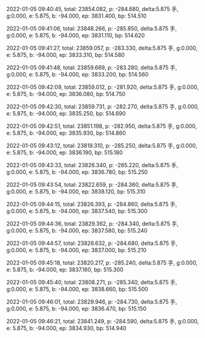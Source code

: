 2022-01-05 09:40:45, total: 23854.082, p: -284.680, delta:5.875 手, g:0.000, e: 5.875, b: -94.000, ep: 3831.400, bp: 514.510

2022-01-05 09:41:06, total: 23848.266, p: -285.850, delta:5.875 手, g:0.000, e: 5.875, b: -94.000, ep: 3831.110, bp: 514.620

2022-01-05 09:41:27, total: 23859.057, p: -283.330, delta:5.875 手, g:0.000, e: 5.875, b: -94.000, ep: 3833.310, bp: 514.580

2022-01-05 09:41:48, total: 23859.669, p: -283.280, delta:5.875 手, g:0.000, e: 5.875, b: -94.000, ep: 3833.200, bp: 514.560

2022-01-05 09:42:09, total: 23859.012, p: -281.920, delta:5.875 手, g:0.000, e: 5.875, b: -94.000, ep: 3836.080, bp: 514.750

2022-01-05 09:42:30, total: 23859.731, p: -282.270, delta:5.875 手, g:0.000, e: 5.875, b: -94.000, ep: 3835.250, bp: 514.690

2022-01-05 09:42:51, total: 23851.198, p: -282.950, delta:5.875 手, g:0.000, e: 5.875, b: -94.000, ep: 3835.930, bp: 514.860

2022-01-05 09:43:12, total: 23819.310, p: -285.250, delta:5.875 手, g:0.000, e: 5.875, b: -94.000, ep: 3836.190, bp: 515.180

2022-01-05 09:43:33, total: 23826.340, p: -285.220, delta:5.875 手, g:0.000, e: 5.875, b: -94.000, ep: 3836.780, bp: 515.250

2022-01-05 09:43:54, total: 23822.659, p: -284.360, delta:5.875 手, g:0.000, e: 5.875, b: -94.000, ep: 3838.120, bp: 515.310

2022-01-05 09:44:15, total: 23826.393, p: -284.860, delta:5.875 手, g:0.000, e: 5.875, b: -94.000, ep: 3837.540, bp: 515.300

2022-01-05 09:44:36, total: 23829.362, p: -284.340, delta:5.875 手, g:0.000, e: 5.875, b: -94.000, ep: 3837.580, bp: 515.240

2022-01-05 09:44:57, total: 23826.632, p: -284.680, delta:5.875 手, g:0.000, e: 5.875, b: -94.000, ep: 3837.000, bp: 515.210

2022-01-05 09:45:18, total: 23820.217, p: -285.240, delta:5.875 手, g:0.000, e: 5.875, b: -94.000, ep: 3837.160, bp: 515.300

2022-01-05 09:45:40, total: 23808.271, p: -285.340, delta:5.875 手, g:0.000, e: 5.875, b: -94.000, ep: 3838.660, bp: 515.500

2022-01-05 09:46:01, total: 23829.946, p: -284.730, delta:5.875 手, g:0.000, e: 5.875, b: -94.000, ep: 3836.470, bp: 515.150

2022-01-05 09:46:21, total: 23841.249, p: -284.590, delta:5.875 手, g:0.000, e: 5.875, b: -94.000, ep: 3834.930, bp: 514.940